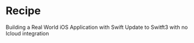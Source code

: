 # Recipe
Building a Real World iOS Application with Swift
Update to Switft3 with no Icloud integration
